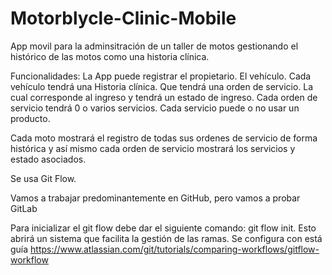 # Motorblycle-Clinic-Mobile
App movil para la adminsitración de un taller de motos gestionando el histórico de las motos como una historia clínica.

Funcionalidades:
    La App puede registrar el propietario.
    El vehículo.
    Cada vehículo tendrá una Historia clínica.
        Que tendrá una orden de servicio.
        La cual corresponde al ingreso y tendrá un estado de ingreso.
        Cada orden de servicio tendrá 0 o varios servicios.
        Cada servicio puede o no usar un producto. 

Cada moto mostrará el registro de todas sus ordenes de servicio de forma histórica y así mismo cada orden de servicio 
mostrará los servicios y estado asociados. 

Se usa Git Flow.

Vamos a trabajar predominantemente en GitHub, pero vamos a probar GitLab 

Para inicializar el git flow debe dar el siguiente comando: git flow init.
Esto abrirá un sistema que facilita la gestión de las ramas. Se configura con está guía https://www.atlassian.com/git/tutorials/comparing-workflows/gitflow-workflow


